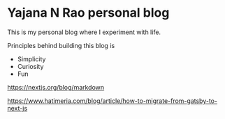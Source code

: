 # Yajana N Rao personal blog

This is my personal blog where I experiment with life.

Principles behind building this blog is
- Simplicity
- Curiosity
- Fun


https://nextjs.org/blog/markdown

https://www.hatimeria.com/blog/article/how-to-migrate-from-gatsby-to-next-js